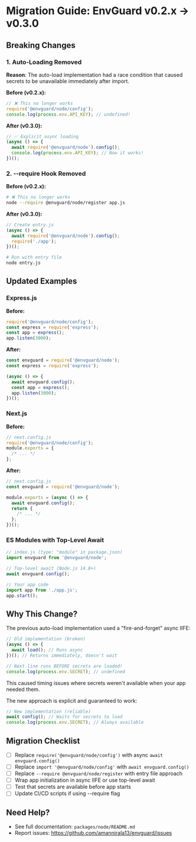 # Migration Guide: EnvGuard v0.2.x → v0.3.0

## Breaking Changes

### 1. Auto-Loading Removed

**Reason**: The auto-load implementation had a race condition that caused secrets to be unavailable immediately after import.

**Before (v0.2.x):**

```javascript
// ❌ This no longer works
require('@envguard/node/config');
console.log(process.env.API_KEY); // undefined!
```

**After (v0.3.0):**

```javascript
// ✅ Explicit async loading
(async () => {
  await require('@envguard/node').config();
  console.log(process.env.API_KEY); // Now it works!
})();
```

### 2. --require Hook Removed

**Before (v0.2.x):**

```bash
# ❌ This no longer works
node --require @envguard/node/register app.js
```

**After (v0.3.0):**

```javascript
// Create entry.js
(async () => {
  await require('@envguard/node').config();
  require('./app');
})();
```

```bash
# Run with entry file
node entry.js
```

## Updated Examples

### Express.js

**Before:**

```javascript
require('@envguard/node/config');
const express = require('express');
const app = express();
app.listen(3000);
```

**After:**

```javascript
const envguard = require('@envguard/node');
const express = require('express');

(async () => {
  await envguard.config();
  const app = express();
  app.listen(3000);
})();
```

### Next.js

**Before:**

```javascript
// next.config.js
require('@envguard/node/config');
module.exports = {
  /* ... */
};
```

**After:**

```javascript
// next.config.js
const envguard = require('@envguard/node');

module.exports = (async () => {
  await envguard.config();
  return {
    /* ... */
  };
})();
```

### ES Modules with Top-Level Await

```javascript
// index.js (type: "module" in package.json)
import envguard from '@envguard/node';

// Top-level await (Node.js 14.8+)
await envguard.config();

// Your app code
import app from './app.js';
app.start();
```

## Why This Change?

The previous auto-load implementation used a "fire-and-forget" async IIFE:

```javascript
// Old implementation (broken)
(async () => {
  await load(); // Runs async
})(); // Returns immediately, doesn't wait

// Next line runs BEFORE secrets are loaded!
console.log(process.env.SECRET); // undefined
```

This caused timing issues where secrets weren't available when your app needed them.

The new approach is explicit and guaranteed to work:

```javascript
// New implementation (reliable)
await config(); // Waits for secrets to load
console.log(process.env.SECRET); // Always available
```

## Migration Checklist

- [ ] Replace `require('@envguard/node/config')` with async `await envguard.config()`
- [ ] Replace `import '@envguard/node/config'` with `await envguard.config()`
- [ ] Replace `--require @envguard/node/register` with entry file approach
- [ ] Wrap app initialization in async IIFE or use top-level await
- [ ] Test that secrets are available before app starts
- [ ] Update CI/CD scripts if using --require flag

## Need Help?

- See full documentation: `packages/node/README.md`
- Report issues: https://github.com/amannirala13/envguard/issues
